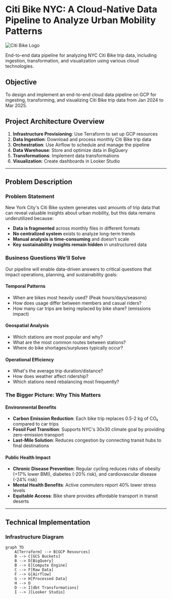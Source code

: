 # Citi Bike NYC: A Cloud-Native Data Pipeline to Analyze Urban Mobility Patterns

![Citi Bike Logo](https://citibikenyc.com/assets/images/citi-bike-logo.png)

End-to-end data pipeline for analyzing NYC Citi Bike trip data, including ingestion, transformation, and visualization using various cloud technologies.

## Objective
To design and implement an end-to-end cloud data pipeline on GCP for ingesting, transforming, and visualizing Citi Bike trip data from Jan 2024 to Mar 2025.

## Project Architecture Overview

1. **Infrastructure Provisioning**: Use Terraform to set up GCP resources
2. **Data Ingestion**: Download and process monthly Citi Bike trip data
3. **Orchestration**: Use Airflow to schedule and manage the pipeline
4. **Data Warehouse**: Store and optimize data in BigQuery
5. **Transformations**: Implement data transformations
6. **Visualization**: Create dashboards in Looker Studio

---

## Problem Description

### Problem Statement
New York City's Citi Bike system generates vast amounts of trip data that can reveal valuable insights about urban mobility, but this data remains underutilized because:

- **Data is fragmented** across monthly files in different formats
- **No centralized system** exists to analyze long-term trends
- **Manual analysis is time-consuming** and doesn't scale
- **Key sustainability insights remain hidden** in unstructured data

### Business Questions We'll Solve
Our pipeline will enable data-driven answers to critical questions that impact operations, planning, and sustainability goals:

#### Temporal Patterns
- When are bikes most heavily used? (Peak hours/days/seasons)
- How does usage differ between members and casual riders?
- How many car trips are being replaced by bike share? (emissions impact)

#### Geospatial Analysis
- Which stations are most popular and why?
- What are the most common routes between stations?
- Where do bike shortages/surpluses typically occur?

#### Operational Efficiency
- What's the average trip duration/distance?
- How does weather affect ridership?
- Which stations need rebalancing most frequently?

### The Bigger Picture: Why This Matters

#### Environmental Benefits
- **Carbon Emission Reduction**: Each bike trip replaces 0.5-2 kg of CO₂ compared to car trips
- **Fossil Fuel Transition**: Supports NYC's 30x30 climate goal by providing zero-emission transport
- **Last-Mile Solution**: Reduces congestion by connecting transit hubs to final destinations

#### Public Health Impact
- **Chronic Disease Prevention**: Regular cycling reduces risks of obesity (+17% lower BMI), diabetes (-20% risk), and cardiovascular disease (-24% risk)
- **Mental Health Benefits**: Active commuters report 40% lower stress levels
- **Equitable Access**: Bike share provides affordable transport in transit deserts

---

## Technical Implementation

### Infrastructure Diagram
```mermaid
graph TD
    A[Terraform] --> B[GCP Resources]
    B --> C[GCS Buckets]
    B --> D[BigQuery]
    B --> E[Compute Engine]
    C --> F[Raw Data]
    F --> G[Airflow]
    G --> H[Processed Data]
    H --> D
    D --> I[dbt Transformations]
    I --> J[Looker Studio]
